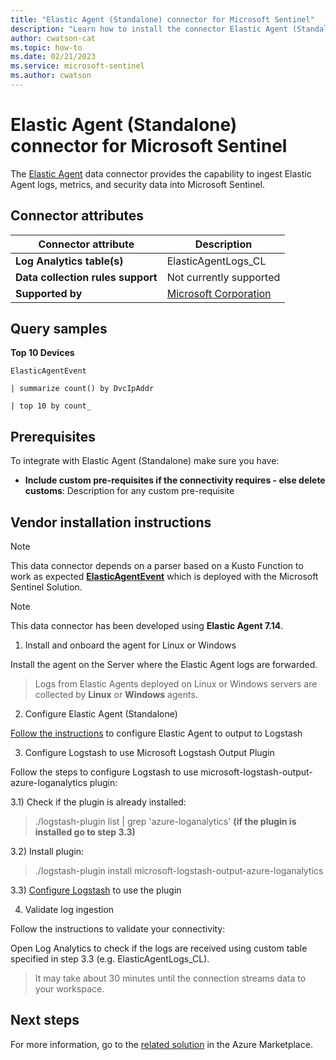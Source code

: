 ```yaml
---
title: "Elastic Agent (Standalone) connector for Microsoft Sentinel"
description: "Learn how to install the connector Elastic Agent (Standalone) to connect your data source to Microsoft Sentinel."
author: cwatson-cat
ms.topic: how-to
ms.date: 02/21/2023
ms.service: microsoft-sentinel
ms.author: cwatson
---
```


# Elastic Agent (Standalone) connector for Microsoft Sentinel

The [Elastic Agent](https://www.elastic.co/security) data connector provides the capability to ingest Elastic Agent logs, metrics, and security data into Microsoft Sentinel.

## Connector attributes

| Connector attribute | Description |
| --- | --- |
| **Log Analytics table(s)** | ElasticAgentLogs_CL<br/> |
| **Data collection rules support** | Not currently supported |
| **Supported by** | [Microsoft Corporation](https://support.microsoft.com) |

## Query samples

**Top 10 Devices**
   ```kusto
ElasticAgentEvent
 
   | summarize count() by DvcIpAddr
 
   | top 10 by count_
   ```



## Prerequisites

To integrate with Elastic Agent (Standalone) make sure you have: 

- **Include custom pre-requisites if the connectivity requires - else delete customs**: Description for any custom pre-requisite


## Vendor installation instructions


> [!NOTE]
   >  This data connector depends on a parser based on a Kusto Function to work as expected [**ElasticAgentEvent**](https://aka.ms/sentinel-ElasticAgent-parser) which is deployed with the Microsoft Sentinel Solution.


> [!NOTE]
   >  This data connector has been developed using **Elastic Agent 7.14**.

1. Install and onboard the agent for Linux or Windows

Install the agent on the Server where the Elastic Agent logs are forwarded.

> Logs from Elastic Agents deployed on Linux or Windows servers are collected by **Linux** or **Windows** agents.




2. Configure Elastic Agent (Standalone)

[Follow the instructions](https://www.elastic.co/guide/en/fleet/current/elastic-agent-configuration.html) to configure Elastic Agent to output to Logstash

3. Configure Logstash to use Microsoft Logstash Output Plugin

Follow the steps to configure Logstash to use microsoft-logstash-output-azure-loganalytics plugin:

3.1) Check if the plugin is already installed:
> ./logstash-plugin list | grep 'azure-loganalytics'
**(if the plugin is installed go to step 3.3)**

3.2) Install plugin:
> ./logstash-plugin install microsoft-logstash-output-azure-loganalytics

3.3) [Configure Logstash](https://github.com/Azure/Azure-Sentinel/tree/master/DataConnectors/microsoft-logstash-output-azure-loganalytics) to use the plugin

4. Validate log ingestion

Follow the instructions to validate your connectivity:

Open Log Analytics to check if the logs are received using custom table specified in step 3.3 (e.g. ElasticAgentLogs_CL).

>It may take about 30 minutes until the connection streams data to your workspace.



## Next steps

For more information, go to the [related solution](https://azuremarketplace.microsoft.com/en-us/marketplace/apps/azuresentinel.azure-sentinel-solution-elasticagent?tab=Overview) in the Azure Marketplace.
